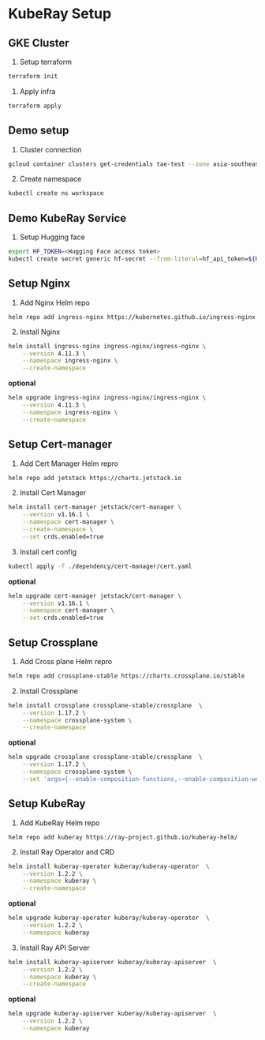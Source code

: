 # KubeRay Setup

## GKE Cluster
1. Setup terraform
```bash
terraform init
```

1. Apply infra
```bash
terraform apply
```

## Demo setup
1. Cluster connection
```bash
gcloud container clusters get-credentials tae-test --zone asia-southeast1-c --project rtae-lab
```

2. Create namespace
```bash
kubectl create ns workspace
```

## Demo KubeRay Service
1. Setup Hugging face
```bash
export HF_TOKEN=<Hugging Face access token>
kubectl create secret generic hf-secret --from-literal=hf_api_token=${HF_TOKEN} --dry-run=client -n workspace -o yaml | kubectl apply -f -
```

## Setup Nginx
1. Add Nginx Helm repo
```
helm repo add ingress-nginx https://kubernetes.github.io/ingress-nginx
```
2. Install Nginx
```bash
helm install ingress-nginx ingress-nginx/ingress-nginx \
    --version 4.11.3 \
    --namespace ingress-nginx \
    --create-namespace
```
**optional**
```bash
helm upgrade ingress-nginx ingress-nginx/ingress-nginx \
    --version 4.11.3 \
    --namespace ingress-nginx \
    --create-namespace
```

## Setup Cert-manager
1. Add Cert Manager Helm repro
```bash
helm repo add jetstack https://charts.jetstack.io
```

2. Install Cert Manager
```bash
helm install cert-manager jetstack/cert-manager \
    --version v1.16.1 \
    --namespace cert-manager \
    --create-namespace \
    --set crds.enabled=true
```

3. Install cert config
```bash
kubectl apply -f ./dependency/cert-manager/cert.yaml
```
**optional**
```bash
helm upgrade cert-manager jetstack/cert-manager \
    --version v1.16.1 \
    --namespace cert-manager \
    --set crds.enabled=true
```

## Setup Crossplane
1. Add Cross plane Helm repro
```bash
helm repo add crossplane-stable https://charts.crossplane.io/stable
```

2. Install Crossplane
```bash
helm install crossplane crossplane-stable/crossplane  \
    --version 1.17.2 \
    --namespace crossplane-system \
    --create-namespace
```
**optional**
```bash
helm upgrade crossplane crossplane-stable/crossplane  \
    --version 1.17.2 \
    --namespace crossplane-system \
    --set 'args={--enable-composition-functions,--enable-composition-webhook-schema-validation,--enable-composition-revisions,--enable-environment-configs}'
```

## Setup KubeRay
1. Add KubeRay Helm repo
```
helm repo add kuberay https://ray-project.github.io/kuberay-helm/
```

2. Install Ray Operator and CRD
```bash
helm install kuberay-operator kuberay/kuberay-operator  \
    --version 1.2.2 \
    --namespace kuberay \
    --create-namespace
```
**optional**
```bash
helm upgrade kuberay-operator kuberay/kuberay-operator  \
    --version 1.2.2 \
    --namespace kuberay 
```

3. Install Ray API Server
```bash
helm install kuberay-apiserver kuberay/kuberay-apiserver  \
    --version 1.2.2 \
    --namespace kuberay \
    --create-namespace
```
**optional**
```bash
helm upgrade kuberay-apiserver kuberay/kuberay-apiserver  \
    --version 1.2.2 \
    --namespace kuberay 
```